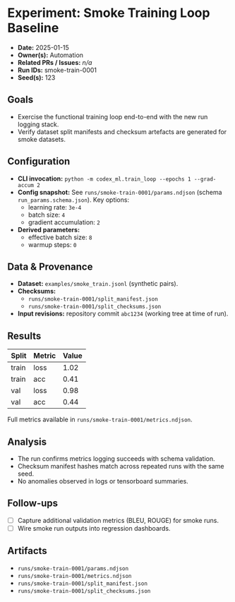 # Experiment: Smoke Training Loop Baseline
- **Date:** 2025-01-15
- **Owner(s):** Automation
- **Related PRs / Issues:** _n/a_
- **Run IDs:** smoke-train-0001
- **Seed(s):** 123

## Goals
- Exercise the functional training loop end-to-end with the new run logging stack.
- Verify dataset split manifests and checksum artefacts are generated for smoke datasets.

## Configuration
- **CLI invocation:** `python -m codex_ml.train_loop --epochs 1 --grad-accum 2`
- **Config snapshot:** See `runs/smoke-train-0001/params.ndjson` (schema `run_params.schema.json`). Key options:
  - learning rate: `3e-4`
  - batch size: `4`
  - gradient accumulation: `2`
- **Derived parameters:**
  - effective batch size: `8`
  - warmup steps: `0`

## Data & Provenance
- **Dataset:** `examples/smoke_train.jsonl` (synthetic pairs).
- **Checksums:**
  - `runs/smoke-train-0001/split_manifest.json`
  - `runs/smoke-train-0001/split_checksums.json`
- **Input revisions:** repository commit `abc1234` (working tree at time of run).

## Results
| Split | Metric | Value |
|-------|--------|-------|
| train | loss   | 1.02  |
| train | acc    | 0.41  |
| val   | loss   | 0.98  |
| val   | acc    | 0.44  |

Full metrics available in `runs/smoke-train-0001/metrics.ndjson`.

## Analysis
- The run confirms metrics logging succeeds with schema validation.
- Checksum manifest hashes match across repeated runs with the same seed.
- No anomalies observed in logs or tensorboard summaries.

## Follow-ups
- [ ] Capture additional validation metrics (BLEU, ROUGE) for smoke runs.
- [ ] Wire smoke run outputs into regression dashboards.

## Artifacts
- `runs/smoke-train-0001/params.ndjson`
- `runs/smoke-train-0001/metrics.ndjson`
- `runs/smoke-train-0001/split_manifest.json`
- `runs/smoke-train-0001/split_checksums.json`
